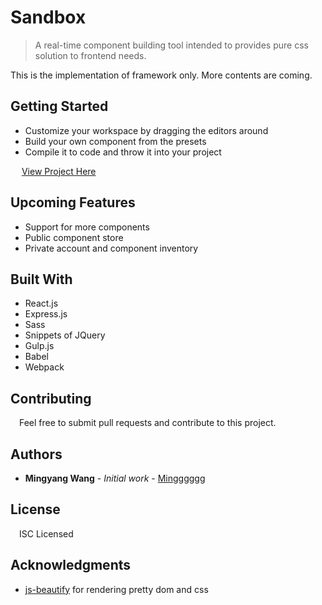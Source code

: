 # Sandbox

> A real-time component building tool intended to provides pure css solution to frontend needs.

This is the implementation of framework only. More contents are coming.

## Getting Started

* Customize your workspace by dragging the editors around
* Build your own component from the presets
* Compile it to code and throw it into your project

&emsp;  [View Project Here](http://mingyang.us-2.evennode.com)

## Upcoming Features

* Support for more components
* Public component store
* Private account and component inventory

## Built With

* React.js
* Express.js
* Sass
* Snippets of JQuery
* Gulp.js
* Babel
* Webpack

## Contributing

&emsp;Feel free to submit pull requests and contribute to this project.

## Authors

  * **Mingyang Wang** - *Initial work* - [Mingggggg](https://github.com/Mingggggg/sandbox)

## License

&emsp;ISC Licensed

## Acknowledgments

* [js-beautify](https://www.npmjs.com/package/js-beautify) for rendering pretty dom and css
